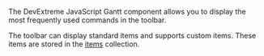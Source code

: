 The DevExtreme JavaScript Gantt component allows you to display the most frequently used commands in the toolbar.

The toolbar can display standard items and supports custom items. These items are stored in the [items](/Documentation/ApiReference/UI_Components/dxGantt/Configuration/toolbar/items/) collection.
<!--split-->